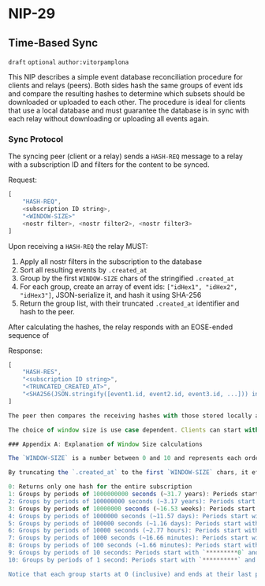 NIP-29
======

Time-Based Sync
---------------

`draft` `optional` `author:vitorpamplona`

This NIP describes a simple event database reconciliation procedure for clients and relays (peers). Both sides hash the same groups of event ids and compare the resulting hashes to determine which subsets should be downloaded or uploaded to each other. The procedure is ideal for clients that use a local database and must guarantee the database is in sync with each relay without downloading or uploading all events again. 

### Sync Protocol

The syncing peer (client or a relay) sends a `HASH-REQ` message to a relay with a subscription ID and filters for the content to be synced. 

Request:
```js
[
    "HASH-REQ",
    <subscription ID string>,
	"<WINDOW-SIZE>"	
    <nostr filter>, <nostr filter2>, <nostr filter3>
]
```

Upon receiving a `HASH-REQ` the relay MUST: 

1. Apply all nostr filters in the subscription to the database
2. Sort all resulting events by `.created_at`
3. Group by the first `WINDOW-SIZE` chars of the stringified `.created_at`
4. For each group, create an array of event ids: `["idHex1", "idHex2", "idHex3"]`, JSON-serialize it, and hash it using SHA-256
5. Return the group list, with their truncated `.created_at` identifier and hash to the peer.

After calculating the hashes, the relay responds with an EOSE-ended sequence of 

Response:
```js
[
    "HASH-RES",
    "<subscription ID string>",
    "<TRUNCATED_CREATED_AT>",
    "<SHA256(JSON.stringify([event1.id, event2.id, event3.id, ...])) in hex>"
]

The peer then compares the receiving hashes with those stored locally and, if different, creates a new filter to either refine the window size OR to download all events within the missing window. 

The choice of window size is use case dependent. Clients can start with a large window after the first round of results adjust the filters and reduce the window size to further reduce the group to be re-downloaded.

### Appendix A: Explanation of Window Size calculations

The `WINDOW-SIZE` is a number between 0 and 10 and represents each order of magnitude of `.created_at`. It defines the size of each group as well as their start and end times for the `.created_at` field. 

By truncating the `.created_at` to the first `WINDOW-SIZE` chars, it effectively creates the groups below: 

0: Returns only one hash for the entire subscription
1: Groups by periods of 1000000000 seconds (~31.7 years): Periods start with `*000000000 and end with `*999999999`
2: Groups by periods of 100000000 seconds (~3.17 years): Periods start with `**00000000 and end with `**99999999`
3: Groups by periods of 10000000 seconds (~16.53 weeks): Periods start with `***0000000 and end with `***9999999` 
4: Groups by periods of 1000000 seconds (~11.57 days): Periods start with `****000000` and end with `****999999` 
5: Groups by periods of 100000 seconds (~1.16 days): Periods start with `*****00000` and end with `*****99999` 
6: Groups by periods of 10000 seconds (~2.77 hours): Periods start with `******0000` and end with `******9999`  
7: Groups by periods of 1000 seconds (~16.66 minutes): Periods start with `*******000` and end with `*******999`
8: Groups by periods of 100 seconds (~1.66 minutes): Periods start with `********00` and end with `********99`
9: Groups by periods of 10 seconds: Periods start with `*********0` and end with `*********9`
10: Groups by periods of 1 second: Periods start with `**********` and end with `**********`

Notice that each group starts at 0 (inclusive) and ends at their last possible number 9 (inclusive). 